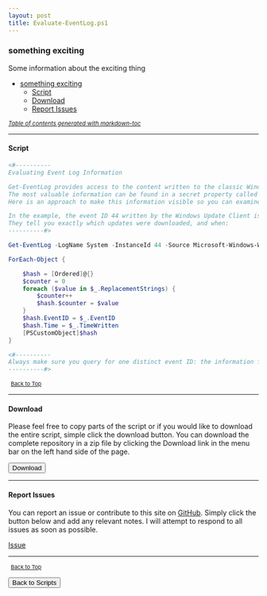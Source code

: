 ```yaml
---
layout: post
title: Evaluate-EventLog.ps1
---
```


### something exciting

Some information about the exciting thing

- [something exciting](#something-exciting)
  - [Script](#script)
  - [Download](#download)
  - [Report Issues](#report-issues)

<small><i><a href='http://ecotrust-canada.github.io/markdown-toc/'>Table of contents generated with markdown-toc</a></i></small>

---

#### Script

```powershell
<#----------
Evaluating Event Log Information

Get-EventLog provides access to the content written to the classic Windows event logs.
The most valuable information can be found in a secret property called ReplacementStrings.
Here is an approach to make this information visible so you can examine it and build reports.

In the example, the event ID 44 written by the Windows Update Client is retrieved, and the code outputs the replacement strings.
They tell you exactly which updates were downloaded, and when:
----------#>

Get-EventLog -LogName System -InstanceId 44 -Source Microsoft-Windows-WindowsUpdateClient |

ForEach-Object {

    $hash = [Ordered]@{}
    $counter = 0
    foreach ($value in $_.ReplacementStrings) {
        $counter++
        $hash.$counter = $value
    }
    $hash.EventID = $_.EventID
    $hash.Time = $_.TimeWritten
    [PSCustomObject]$hash
}

<#----------
Always make sure you query for one distinct event ID: the information found in ReplacementStrings is unique per event ID, and you don't want to mix information from different event ID types.
----------#>
```

<span style="font-size:11px;"><a href="#"><i class="fas fa-caret-up" aria-hidden="true" style="color: white; margin-right:5px;"></i>Back to Top</a></span>

---

#### Download

Please feel free to copy parts of the script or if you would like to download the entire script, simple click the download button. You can download the complete repository in a zip file by clicking the Download link in the menu bar on the left hand side of the page.

<button class="btn" type="submit" onclick="window.open('/PowerShell/scripts/EventLogs/Evaluate-EventLog.ps1')">
    <i class="fa fa-cloud-download-alt">
    </i>
        Download
</button>

---

#### Report Issues

You can report an issue or contribute to this site on <a href="https://github.com/BanterBoy/scripts-blog/issues">GitHub</a>. Simply click the button below and add any relevant notes. I will attempt to respond to all issues as soon as possible.

<!-- Place this tag where you want the button to render. -->

<a class="github-button" href="https://github.com/BanterBoy/scripts-blog/issues/new?title=Evaluate-EventLog.ps1&body=There is a problem with this function. Please find details below." data-show-count="true" aria-label="Issue BanterBoy/scripts-blog on GitHub">Issue</a>

---

<span style="font-size:11px;"><a href="#"><i class="fas fa-caret-up" aria-hidden="true" style="color: white; margin-right:5px;"></i>Back to Top</a></span>

<a href="/menu/_pages/scripts.html">
    <button class="btn">
        <i class='fas fa-reply'>
        </i>
            Back to Scripts
    </button>
</a>

[1]: http://ecotrust-canada.github.io/markdown-toc
[2]: https://github.com/googlearchive/code-prettify
